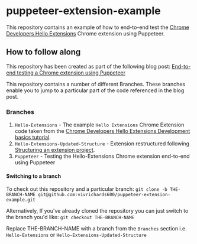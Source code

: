 # puppeteer-extension-example

This repository contains an example of how to end-to-end test the [Chrome Developers Hello Extensions](https://developer.chrome.com/docs/extensions/mv3/getstarted/development-basics/) Chrome extension using Puppeteer.

## How to follow along
This repository has been created as part of the following blog post: [End-to-end testing a Chrome extension using Puppeteer](https://vivrichards.co.uk/automation/e2e-testing-chrome-extension-using-puppeteer)

This repository contains a number of different Branches. These branches enable you to jump to a particular part of the code referenced in the blog post.

### Branches
1. `Hello-Extensions` - The example `Hello Extensions` Chrome Extension code taken from the [Chrome Developers Hello Extensions Development basics tutorial](https://developer.chrome.com/docs/extensions/mv3/getstarted/development-basics/).
2. `Hello-Extensions-Updated-Structure` - Extension restructured following [Structuring an extension project](https://developer.chrome.com/docs/extensions/mv3/getstarted/development-basics/#structure).
3. `Puppeteer` - Testing the Hello-Extensions Chrome extension end-to-end using Puppeteer

#### Switching to a branch
To check out this repository and a particular branch:
`git clone -b THE-BRANCH-NAME git@github.com:vivrichards600/puppeteer-extension-example.git`

Alternatively, If you've already cloned the repository you can just switch to the branch you'd like:
`git checkout THE-BRANCH-NAME`

Replace THE-BRANCH-NAME with a branch from the `Branches` section i.e. `Hello-Extensions` or `Hello-Extensions-Updated-Structure`
